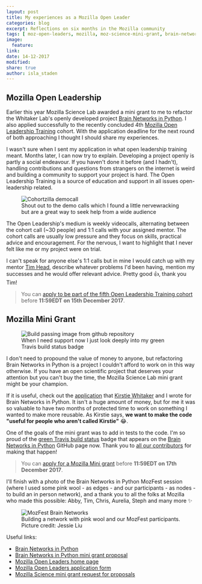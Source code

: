 ```yaml
---
layout: post
title: My experiences as a Mozilla Open Leader
categories: blog
excerpt: Reflections on six months in the Mozilla community
tags: [ moz-open-leaders, mozilla, moz-science-mini-grant, brain-networks-in-python ]
image:
  feature:
link:
date: 14-12-2017
modified:
share: true
author: isla_staden
---
```


## Mozilla Open Leadership

Earlier this year Mozilla Science Lab awarded a mini grant to me to refactor the Whitaker Lab's openly developed project [Brain Networks in Python](https://github.com/WhitakerLab/BrainNetworksInPython). I also applied successfully to the recently concluded 4th [Mozilla Open Leadership Training](https://mozilla.github.io/leadership-training/) cohort. With the application deadline for the next round of both approaching I thought I should share my experiences.

I wasn't sure when I sent my application in what open leadership training meant. Months later, I can now try to explain. Developing a project openly is partly a social endeavour. If you haven't done it before (and I hadn't), handling contributions and questions from strangers on the internet is weird and building a community to support your project is hard. The Open Leadership Training is a source of education and support in all issues open-leadership related.  

<figure>
  <img src="/images/democall.png"
       alt="Cohortzilla democall">
  <figcaption>Shout out to the demo calls which I found a little nervewracking but are a great way to seek help from a wide audience</figcaption>
</figure>

The Open Leadership's medium is weekly videocalls, alternating between the cohort call (~30 people) and 1:1 calls with your assigned mentor. The cohort calls are usually low pressure and they focus on skills, practical advice and encouragement. For the nervous, I want to highlight that I never felt like me or my project were on trial.

I can't speak for anyone else's 1:1 calls but in mine I would catch up with my mentor [Tim Head](https://github.com/betatim), describe whatever problems I'd been having, mention my successes and he would offer relevant advice. Pretty good 👍, thank you Tim!

> You can [apply to be part of the fifth Open Leadership Training cohort](https://docs.google.com/forms/d/e/1FAIpQLSfXMe7ekCA18q7-Wxtp4HrSgYlwzhtdO3v0sBg0SpWX77_Sng/viewform) before **11:59EDT on 15th December 2017**.

## Mozilla Mini Grant

<figure>
  <img src="/images/build-passing.png"
       alt="Build passing image from github repository">
  <figcaption>When I need support now I just look deeply into my green Travis build status badge</figcaption>
</figure>

I don't need to propound the value of money to anyone, but refactoring Brain Networks in Python is a project I couldn't afford to work on in this way otherwise. If you have an open scientific project that deserves your attention but you can't buy the time, the Mozilla Science Lab mini grant might be your champion.

If it is useful, check out the [application](https://whitakerlab.github.io/resources/Mozilla-Science-Mini-Grant-June2017/) that [Kirstie Whitaker](https://github.com/kirstiejane) and I wrote for Brain Networks in Python. It isn't a huge amount of money, but for me it was so valuable to have two months of protected time to work on something I wanted to make more reusable. As Kirstie says, **we want to make the code "useful for people who aren't called Kirstie"** 😂.

One of the goals of the mini grant was to add in tests to the code. I'm so proud of the [green Travis build status](https://travis-ci.org/WhitakerLab/BrainNetworksInPython) badge that appears on the [Brain Networks in Python](https://github.com/WhitakerLab/BrainNetworksInPython) GitHub page now. Thank you to [all our contributors](https://labhr.github.io/hatrack/#repo=WhitakerLab/BrainNetworksInPython) for making that happen!

> You can [apply for a Mozilla Mini grant](https://blog.mozilla.org/foundation-archive/mozilla-science/2018b_minigrantrfp/) before **11:59EDT on 17th December 2017**.

I'll finish with a photo of the Brain Networks in Python MozFest session (where I used some pink wool - as edges - and our participants - as nodes - to build an in person network), and a thank you to all the folks at Mozilla who made this possible: Abby, Tim, Chris, Aurelia, Steph and many more ✨

<figure>
  <img src="/images/mozfest-networks.jpg"
       alt="MozFest Brain Networks">
  <figcaption>Building a network with pink wool and our MozFest participants. Picture credit: Jessie Liu</figcaption>
</figure>

Useful links:

* [Brain Networks in Python](https://github.com/WhitakerLab/BrainNetworksInPython)
* [Brain Networks in Python mini grant proposal](https://whitakerlab.github.io/resources/Mozilla-Science-Mini-Grant-June2017/)
* [Mozilla Open Leaders home page](https://mozilla.github.io/leadership-training/)  
* [Mozilla Open Leaders application form](https://docs.google.com/forms/d/e/1FAIpQLSfXMe7ekCA18q7-Wxtp4HrSgYlwzhtdO3v0sBg0SpWX77_Sng/viewform)
* [Mozilla Science mini grant request for proposals](https://science.mozilla.org/blog/2018-mini-grant-rfp)

